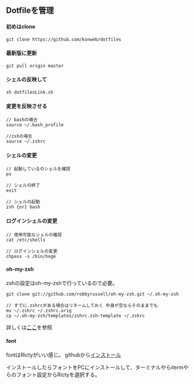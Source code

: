 ## Dotfileを管理

#### 初めはclone
```
git clone https://github.com/konweb/dotfiles
```

#### 最新版に更新
```
git pull origin master
```

#### シェルの反映して
```
sh dotfilesLink.sh
```

#### 変更を反映させる
```
// bashの場合
source ~/.bash_profile

//zshの場合
source ~/.zshrc
```

#### シェルの変更
```
// 起動しているのシェルを確認
ps

// シェルの終了
exit

// シェルの起動
zsh {or} bash
```

#### ログインシェルの変更
```
// 使用可能なシェルの確認
cat /etc/shells

// ログインシェルの変更
chpass -s /bin/hoge
```

#### oh-my-zsh
zshの設定はoh-my-zshで行っているので必要。

```
git clone git://github.com/robbyrussell/oh-my-zsh.git ~/.oh-my-zsh

// すでに.zshrcがある場合はリネームしておく 中身が空ならそのままでも
mv ~/.zshrc ~/.zshrc.orig
cp ~/.oh-my-zsh/templates/zshrc.zsh-template ~/.zshrc
```

詳しくは[ここ](http://mollifier.hatenablog.com/entry/20101009/p1)を参照

#### font
fontはRictyがいい感じ。
githubから[インストール](https://github.com/yascentur/RictyDiminished)

インストールしたらフォントをPCにインストールして、ターミナルやらitermやらのフォント設定からRictyを選択する。



